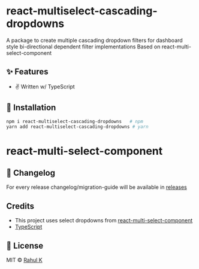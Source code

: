 
# react-multiselect-cascading-dropdowns

A package to create multiple cascading dropdown filters for dashboard style bi-directional dependent filter implementations
Based on react-multi-select-component

## ✨ Features

- ✌ Written w/ TypeScript

## 🔧 Installation

```bash
npm i react-multiselect-cascading-dropdowns   # npm
yarn add react-multiselect-cascading-dropdowns # yarn
```

# react-multi-select-component

## 📝 Changelog

For every release changelog/migration-guide will be available in [releases](https://github.com/hc-oss/react-multi-select-component/releases)

## Credits

- This project uses select dropdowns from [react-multi-select-component](https://github.com/hc-oss/react-multi-select-component)
- [TypeScript](https://github.com/microsoft/typescript)

## 📜 License

MIT &copy; [Rahul K](https://github.com/rahulkravi)
